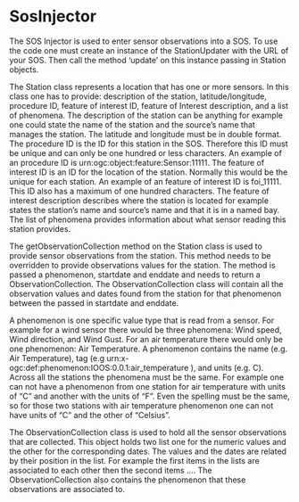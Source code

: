 SosInjector
===========

The SOS Injector is used to enter sensor observations into a SOS. To use the code 
one must create an instance of the StationUpdater with the URL of your SOS. Then 
call the method ‘update’ on this instance passing in Station objects. 

The Station class represents a location that has one or more sensors. In this 
class one has to provide: description of the station, latitude/longitude, 
procedure ID, feature of interest ID, feature of Interest description, and a 
list of phenomena. The description of the station can be anything for example 
one could state the name of the station and the source’s name that manages the 
station. The latitude and longitude must be in double format. The procedure ID 
is the ID for this station in the SOS. Therefore this ID must be unique and can 
only be one hundred or less characters. An example of an procedure ID 
is urn:ogc:object:feature:Sensor:11111. The feature of interest ID is an ID for 
the location of the station. Normally this would be the unique for each station. 
An example of an feature of interest ID is foi_11111. This ID also has a maximum 
of one hundred characters. The feature of interest description describes where 
the station is located for example states the station’s name and source’s name 
and that it is in a named bay. The list of phenomena provides information about 
what sensor reading this station provides. 

The getObservationCollection method on the Station class is used to provide 
sensor observations from the station. This method needs to be overridden to 
provide observations values for the station. The method is passed a phenomenon, 
startdate and enddate and needs to return a ObservationCollection. The 
ObservationCollection class will contain all the observation values and dates 
found from the station for that phenomenon between the passed in 
startdate and enddate. 

A phenomenon is one specific value type that is read from a sensor. For example 
for a wind sensor there would be three phenomena: Wind speed, Wind direction, 
and Wind Gust. For an air temperature there would only be one phenomenon: 
Air Temperature. A phenomenon contains the name (e.g. Air Temperature), 
tag (e.g urn:x-ogc:def:phenomenon:IOOS:0.0.1:air_temperature ), and units 
(e.g. C). Across all the stations the phenomena must be the same. For example 
one can not have a phenomenon from one station for air temperature with units 
of “C” and another with the units of “F”. Even the spelling must be the same, 
so for those two stations with air temperature phenomenon one can not have 
units of “C” and the other of “Celsius”. 

The ObservationCollection class is used to hold all the sensor observations 
that are collected. This object holds two list one for the numeric values and 
the other for the corresponding dates. The values and the dates are related by 
their position in the list. For example the first items in the lists are 
associated to each other then the second items …. The ObservationCollection 
also contains the phenomenon that these observations are associated to. 
